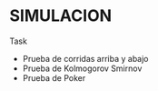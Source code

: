 # SIMULACION
Task 
- Prueba de corridas arriba y abajo
- Prueba de Kolmogorov Smirnov
- Prueba de Poker 